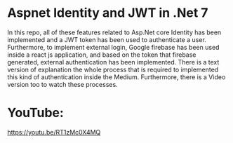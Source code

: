 # Aspnet Identity and JWT in .Net 7
In this repo, all of these features related to Asp.Net core Identity has been implemented and a JWT token has been used to authenticate a user. Furthermore, to implement external login, Google firebase has been used inside a react js application, and based on the token that firebase generated, external authentication has been implemented. There is a text version of explanation the whole process that is required to implemented this kind of authentication inside the Medium. Furthermore, there is a Video version too to watch these processes.

# YouTube:
https://youtu.be/RT1zMc0X4MQ
